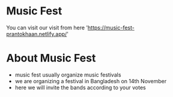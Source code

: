 # Music Fest

You can visit our visit from here 'https://music-fest-prantokhaan.netlify.app/'

# About Music Fest
- music fest usually organize music festivals
- we are organizing a festival in Bangladesh on 14th November
- here we will invite the bands according to your votes